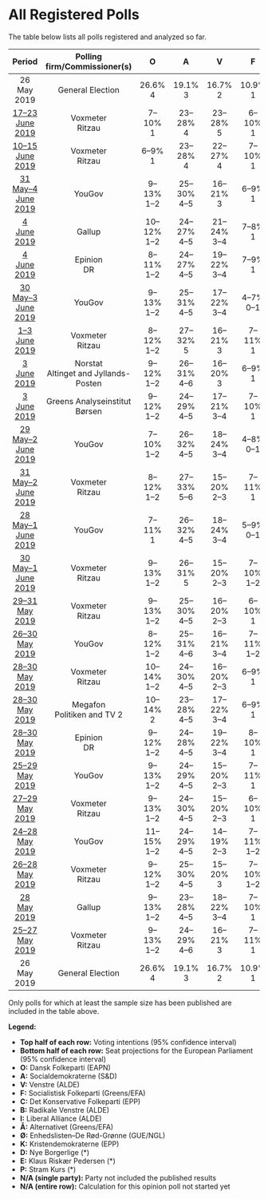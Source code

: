 # All Registered Polls

The table below lists all polls registered and analyzed so far.

| Period     | Polling firm/Commissioner(s) | O | A | V | F | C | B | I | Å | Ø | K | D | E | P |
|:----------:|:----------------------------:|:--:|:--:|:--:|:--:|:--:|:--:|:--:|:--:|:--:|:--:|:--:|:--:|:--:|
| 26 May 2019 | General Election | 26.6% <br> 4 | 19.1% <br> 3 | 16.7% <br> 2 | 10.9% <br> 1 | 9.1% <br> 1 | 6.5% <br> 1 | 2.9% <br> 0 | 0.0% <br> 0 | 0.0% <br> 0 | 0.0% <br> 0 | 0.0% <br> 0 | 0.0% <br> 0 | 0.0% <br> 0 |
| [17–23 June 2019](2019-06-23-Voxmeter.html) | Voxmeter <br> Ritzau | 7–10% <br> 1 | 23–28% <br> 4 | 23–28% <br> 5 | 6–10% <br> 1 | 6–9% <br> 1 | 7–11% <br> 1 | 2–4% <br> 0 | 2–4% <br> 0 | 6–9% <br> 0 | 1–3% <br> 0 | 1–3% <br> 0 | N/A <br> N/A | 1–3% <br> 0 |
| [10–15 June 2019](2019-06-15-Voxmeter.html) | Voxmeter <br> Ritzau | 6–9% <br> 1 | 23–28% <br> 4 | 22–27% <br> 4 | 7–10% <br> 1 | 6–9% <br> 1 | 8–11% <br> 1 | 1–3% <br> 0 | 2–4% <br> 0 | 6–9% <br> 1 | 1–2% <br> 0 | 2–4% <br> 0 | N/A <br> N/A | 2–3% <br> 0 |
| [31 May–4 June 2019](2019-06-04-YouGov.html) | YouGov | 9–13% <br> 1–2 | 25–30% <br> 4–5 | 16–21% <br> 3 | 6–9% <br> 1 | 3–6% <br> 0–1 | 6–9% <br> 1 | 2–4% <br> 0 | 2–4% <br> 0 | 7–10% <br> 1 | 1–3% <br> 0 | 4–6% <br> 0–1 | 0–1% <br> 0 | 2–4% <br> 0 |
| [4 June 2019](2019-06-04-Gallup.html) | Gallup | 10–12% <br> 1–2 | 24–27% <br> 4–5 | 21–24% <br> 3–4 | 7–8% <br> 1 | 5–7% <br> 0–1 | 7–8% <br> 1 | 2–3% <br> 0 | 2–3% <br> 0 | 7–9% <br> 1 | 2% <br> 0 | 2–3% <br> 0 | 1% <br> 0 | 1% <br> 0 |
| [4 June 2019](2019-06-04-Epinion.html) | Epinion <br> DR | 8–11% <br> 1–2 | 24–27% <br> 4–5 | 19–22% <br> 3–4 | 7–9% <br> 1 | 5–7% <br> 1 | 8–10% <br> 1 | 2–3% <br> 0 | 3–4% <br> 0 | 7–10% <br> 1 | 1–2% <br> 0 | 2–3% <br> 0 | 0–1% <br> 0 | 1–3% <br> 0 |
| [30 May–3 June 2019](2019-06-03-YouGov.html) | YouGov | 9–13% <br> 1–2 | 25–31% <br> 4–5 | 17–22% <br> 3–4 | 4–7% <br> 0–1 | 4–6% <br> 0–1 | 5–9% <br> 1 | 3–5% <br> 0–1 | 2–4% <br> 0 | 8–12% <br> 1 | 1–3% <br> 0 | 3–6% <br> 0–1 | 0–1% <br> 0 | 2–4% <br> 0 |
| [1–3 June 2019](2019-06-03-Voxmeter.html) | Voxmeter <br> Ritzau | 8–12% <br> 1–2 | 27–32% <br> 5 | 16–21% <br> 3 | 7–11% <br> 1 | 3–6% <br> 0–1 | 7–11% <br> 1–2 | 2–5% <br> 0 | 2–4% <br> 0 | 7–10% <br> 1 | 1–3% <br> 0 | 1–3% <br> 0 | 0–1% <br> 0 | 1–2% <br> 0 |
| [3 June 2019](2019-06-03-Norstat.html) | Norstat <br> Altinget and Jyllands-Posten | 9–12% <br> 1–2 | 26–31% <br> 4–6 | 16–20% <br> 3 | 6–9% <br> 1 | 3–6% <br> 0–1 | 6–9% <br> 1 | 3–5% <br> 0 | 2–4% <br> 0 | 7–10% <br> 1–2 | 1–3% <br> 0 | 3–5% <br> 0–1 | 0–1% <br> 0 | 1–3% <br> 0 |
| [3 June 2019](2019-06-03-GreensAnalyseinstitut.html) | Greens Analyseinstitut <br> Børsen | 9–12% <br> 1–2 | 24–29% <br> 4–5 | 17–21% <br> 3–4 | 7–10% <br> 1 | 4–7% <br> 0–1 | 5–8% <br> 0–1 | 2–4% <br> 0 | 3–5% <br> 0–1 | 7–10% <br> 1 | 1–3% <br> 0 | 2–4% <br> 0 | 0–1% <br> 0 | 2–4% <br> 0 |
| [29 May–2 June 2019](2019-06-02-YouGov.html) | YouGov | 7–10% <br> 1–2 | 26–32% <br> 4–5 | 18–24% <br> 3–4 | 4–8% <br> 0–1 | 4–7% <br> 0–1 | 6–10% <br> 1 | 1–3% <br> 0 | 2–4% <br> 0 | 8–12% <br> 1–2 | 1–3% <br> 0 | 3–6% <br> 0 | N/A <br> N/A | 2–4% <br> 0 |
| [31 May–2 June 2019](2019-06-02-Voxmeter.html) | Voxmeter <br> Ritzau | 8–12% <br> 1–2 | 27–33% <br> 5–6 | 15–20% <br> 2–3 | 7–11% <br> 1 | 3–6% <br> 0–1 | 7–11% <br> 1–2 | 2–4% <br> 0 | 2–4% <br> 0 | 8–11% <br> 1–2 | 1–3% <br> 0 | 1–3% <br> 0 | 0–1% <br> 0 | 1–2% <br> 0 |
| [28 May–1 June 2019](2019-06-01-YouGov.html) | YouGov | 7–11% <br> 1 | 26–32% <br> 4–5 | 18–24% <br> 3–4 | 5–9% <br> 0–1 | 4–7% <br> 0–1 | 7–10% <br> 1–2 | 2–4% <br> 0 | 1–4% <br> 0 | 7–10% <br> 1 | 1–2% <br> 0 | 3–6% <br> 0–1 | 0–1% <br> 0 | 2–4% <br> 0 |
| [30 May–1 June 2019](2019-06-01-Voxmeter.html) | Voxmeter <br> Ritzau | 9–13% <br> 1–2 | 26–31% <br> 5 | 15–20% <br> 2–3 | 7–10% <br> 1–2 | 4–7% <br> 0–1 | 7–10% <br> 1–2 | 2–4% <br> 0 | 2–4% <br> 0 | 8–12% <br> 1–2 | 1–3% <br> 0 | 2–4% <br> 0 | 0–1% <br> 0 | 1–3% <br> 0 |
| [29–31 May 2019](2019-05-31-Voxmeter.html) | Voxmeter <br> Ritzau | 9–13% <br> 1–2 | 25–30% <br> 4–5 | 16–20% <br> 2–3 | 6–10% <br> 1 | 4–7% <br> 0–1 | 7–11% <br> 1 | 2–5% <br> 0 | 2–4% <br> 0 | 7–11% <br> 1 | 1–2% <br> 0 | 2–4% <br> 0 | 0–1% <br> 0 | 1–3% <br> 0 |
| [26–30 May 2019](2019-05-30-YouGov.html) | YouGov | 8–12% <br> 1–2 | 25–31% <br> 4–6 | 16–21% <br> 3–4 | 7–11% <br> 1–2 | 4–7% <br> 0–1 | 7–10% <br> 1 | 2–4% <br> 0 | 2–4% <br> 0 | 7–10% <br> 1 | 1–2% <br> 0 | 2–5% <br> 0 | 0–1% <br> 0 | 2–4% <br> 0 |
| [28–30 May 2019](2019-05-30-Voxmeter.html) | Voxmeter <br> Ritzau | 10–14% <br> 1–2 | 24–30% <br> 4–5 | 16–20% <br> 2–3 | 6–9% <br> 1 | 4–7% <br> 0–1 | 7–10% <br> 1–2 | 2–4% <br> 0 | 2–5% <br> 0 | 7–11% <br> 1 | 1–2% <br> 0 | 1–3% <br> 0 | 0–1% <br> 0 | 1–3% <br> 0 |
| [28–30 May 2019](2019-05-30-Megafon.html) | Megafon <br> Politiken and TV 2 | 10–14% <br> 2 | 23–28% <br> 4–5 | 17–22% <br> 3–4 | 6–9% <br> 1 | 4–7% <br> 0–1 | 7–10% <br> 1 | 2–5% <br> 0 | 2–5% <br> 0 | 7–11% <br> 1 | 1–2% <br> 0 | 1–3% <br> 0 | 0–1% <br> 0 | 1–3% <br> 0 |
| [28–30 May 2019](2019-05-30-Epinion.html) | Epinion <br> DR | 9–12% <br> 1–2 | 24–28% <br> 4–5 | 19–22% <br> 3–4 | 8–10% <br> 1 | 4–6% <br> 0–1 | 6–8% <br> 1 | 2–4% <br> 0 | 2–4% <br> 0 | 7–10% <br> 1 | 1–3% <br> 0 | 2–4% <br> 0 | 0–1% <br> 0 | 2–3% <br> 0 |
| [25–29 May 2019](2019-05-29-YouGov.html) | YouGov | 9–13% <br> 1–2 | 24–29% <br> 4–5 | 15–20% <br> 2–3 | 7–11% <br> 1 | 4–7% <br> 0–1 | 6–10% <br> 1 | 2–4% <br> 0 | 2–5% <br> 0 | 7–11% <br> 1–2 | 0–1% <br> 0 | 3–6% <br> 0–1 | 0–1% <br> 0 | 2–4% <br> 0 |
| [27–29 May 2019](2019-05-29-Voxmeter.html) | Voxmeter <br> Ritzau | 9–13% <br> 1–2 | 24–30% <br> 4–5 | 15–20% <br> 2–3 | 6–10% <br> 1 | 4–7% <br> 0–1 | 7–11% <br> 1 | 2–4% <br> 0 | 3–5% <br> 0 | 7–10% <br> 1 | 1–3% <br> 0 | 1–3% <br> 0 | 0–2% <br> 0 | 2–4% <br> 0 |
| [24–28 May 2019](2019-05-28-YouGov.html) | YouGov | 11–15% <br> 1–2 | 24–29% <br> 4–5 | 14–19% <br> 2–3 | 7–11% <br> 1–2 | 5–8% <br> 0–1 | 5–9% <br> 0–1 | 2–4% <br> 0 | 2–5% <br> 0 | 7–11% <br> 1 | 0–2% <br> 0 | 3–5% <br> 0 | 0–1% <br> 0 | 2–4% <br> 0 |
| [26–28 May 2019](2019-05-28-Voxmeter.html) | Voxmeter <br> Ritzau | 9–12% <br> 1–2 | 25–30% <br> 4–5 | 15–20% <br> 3 | 7–10% <br> 1–2 | 4–7% <br> 0–1 | 7–11% <br> 1–2 | 2–4% <br> 0 | 2–5% <br> 0 | 7–11% <br> 1 | 1–2% <br> 0 | 1–2% <br> 0 | 0–1% <br> 0 | 2–4% <br> 0 |
| [28 May 2019](2019-05-28-Gallup.html) | Gallup | 9–13% <br> 1–2 | 23–28% <br> 4–5 | 18–22% <br> 3–4 | 7–10% <br> 1 | 6–8% <br> 1 | 6–8% <br> 0–1 | 2–4% <br> 0 | 2–4% <br> 0 | 7–10% <br> 1 | 1–2% <br> 0 | 2–4% <br> 0 | 0–1% <br> 0 | 1–2% <br> 0 |
| [25–27 May 2019](2019-05-27-Voxmeter.html) | Voxmeter <br> Ritzau | 9–13% <br> 1–2 | 24–29% <br> 4–6 | 16–21% <br> 3 | 7–11% <br> 1 | 4–7% <br> 0–1 | 7–11% <br> 1–2 | 2–4% <br> 0 | 3–5% <br> 0 | 7–10% <br> 1 | 1–3% <br> 0 | 1–2% <br> 0 | 0–2% <br> 0 | 2–4% <br> 0 |
| 26 May 2019 | General Election | 26.6% <br> 4 | 19.1% <br> 3 | 16.7% <br> 2 | 10.9% <br> 1 | 9.1% <br> 1 | 6.5% <br> 1 | 2.9% <br> 0 | 0.0% <br> 0 | 0.0% <br> 0 | 0.0% <br> 0 | 0.0% <br> 0 | 0.0% <br> 0 | 0.0% <br> 0 |

Only polls for which at least the sample size has been published are included in the table above.

**Legend:**
+ **Top half of each row:** Voting intentions (95% confidence interval)
+ **Bottom half of each row:** Seat projections for the European Parliament (95% confidence interval)
+ **O:** Dansk Folkeparti (EAPN)
+ **A:** Socialdemokraterne (S&D)
+ **V:** Venstre (ALDE)
+ **F:** Socialistisk Folkeparti (Greens/EFA)
+ **C:** Det Konservative Folkeparti (EPP)
+ **B:** Radikale Venstre (ALDE)
+ **I:** Liberal Alliance (ALDE)
+ **Å:** Alternativet (Greens/EFA)
+ **Ø:** Enhedslisten–De Rød-Grønne (GUE/NGL)
+ **K:** Kristendemokraterne (EPP)
+ **D:** Nye Borgerlige (*)
+ **E:** Klaus Riskær Pedersen (*)
+ **P:** Stram Kurs (*)
+ **N/A (single party):** Party not included the published results
+ **N/A (entire row):** Calculation for this opinion poll not started yet

